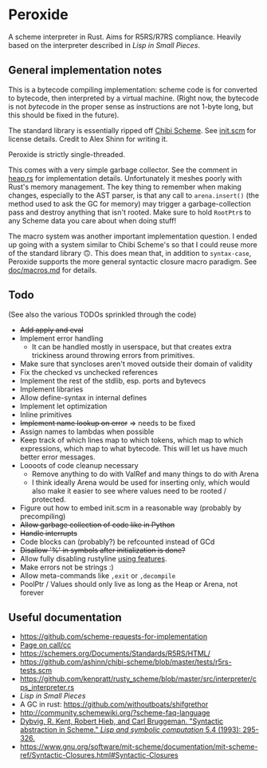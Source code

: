 # Peroxide

A scheme interpreter in Rust. Aims for R5RS/R7RS compliance. Heavily based
on the interpreter described in _Lisp in Small Pieces_.

## General implementation notes

This is a bytecode compiling implementation: scheme code is for converted to bytecode, then interpreted by a virtual
machine. (Right now, the bytecode is not *byte*code in the proper sense as instructions are not 1-byte long, but
this should be fixed in the future).

The standard library is essentially ripped off [Chibi Scheme](https://github.com/ashinn/chibi-scheme). See
[init.scm](src/scheme-lib/init.scm) for license details. Credit to Alex Shinn for writing it.

Peroxide is strictly single-threaded.

This comes with a very simple garbage collector. See the comment in [heap.rs](src/heap.rs) for implementation details.
Unfortunately it meshes poorly with Rust's memory management. The key thing to remember when making changes,
especially to the AST parser, is that any call to `arena.insert()` (the method used to ask the GC for memory) may
trigger a garbage-collection pass and destroy anything that isn't rooted. Make sure to hold `RootPtr`s to any
Scheme data you care about when doing stuff!

The macro system was another important implementation question. I ended up going with a system similar to Chibi
Scheme's so that I could reuse more of the standard library 🙃. This does mean that, in addition to `syntax-case`,
Peroxide supports the more general syntactic closure macro paradigm. See [doc/macros.md](doc/macros.md) for details.

## Todo

(See also the various TODOs sprinkled through the code)

* ~~Add apply and eval~~
* Implement error handling
  * It can be handled mostly in userspace, but that creates
    extra trickiness around throwing errors from primitives.
* Make sure that syncloses aren't moved outside their domain of validity
* Fix the checked vs unchecked references
* Implement the rest of the stdlib, esp. ports and bytevecs
* Implement libraries
* Allow define-syntax in internal defines
* Implement let optimization
* Inline primitives
* ~~Implement name lookup on error~~ ⇒ needs to be fixed
* Assign names to lambdas when possible
* Keep track of which lines map to which tokens, which map to which
expressions, which map to what bytecode. This will let us have
much better error messages.
* Loooots of code cleanup necessary
  * Remove anything to do with ValRef and many things to do with Arena
  * I think ideally Arena would be used for inserting only, which would also make it easier to see where
    values need to be rooted / protected.
* Figure out how to embed init.scm in a reasonable way (probably by precompiling)
* ~~Allow garbage collection of code like in Python~~
* ~~Handle interrupts~~
* Code blocks can (probably?) be refcounted instead of GCd
* ~~Disallow '%' in symbols after initialization is done?~~ 
* Allow fully disabling rustyline [using features](
https://doc.rust-lang.org/cargo/reference/manifest.html#the-features-section).
* Make errors not be strings :)
* Allow meta-commands like `,exit` or `,decompile`
* PoolPtr / Values should only live as long as the Heap or Arena, not forever

## Useful documentation

* https://github.com/scheme-requests-for-implementation
* [Page on call/cc](http://www.madore.org/~david/computers/callcc.html#sec_whatis)
* https://schemers.org/Documents/Standards/R5RS/HTML/
* https://github.com/ashinn/chibi-scheme/blob/master/tests/r5rs-tests.scm
* https://github.com/kenpratt/rusty_scheme/blob/master/src/interpreter/cps_interpreter.rs
* _Lisp in Small Pieces_
* A GC in rust: https://github.com/withoutboats/shifgrethor
* http://community.schemewiki.org/?scheme-faq-language
* [Dybvig, R. Kent, Robert Hieb, and Carl Bruggeman. "Syntactic abstraction in Scheme."
_Lisp and symbolic computation_ 5.4 (1993): 295-326.
](https://www.cs.indiana.edu/~dyb/pubs/LaSC-5-4-pp295-326.pdf)
* https://www.gnu.org/software/mit-scheme/documentation/mit-scheme-ref/Syntactic-Closures.html#Syntactic-Closures
